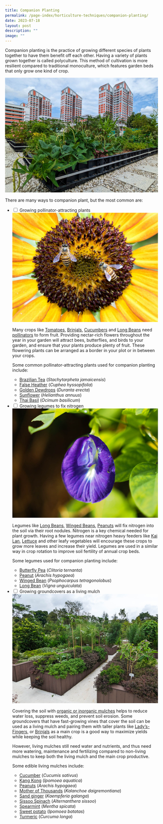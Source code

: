 ```yaml
---
title: Companion Planting
permalink: /page-index/horticulture-techniques/companion-planting/
date: 2023-07-18
layout: post
description: ""
image: ""
---
```

<section>
	<p>Companion planting is the practice of growing different species of plants together to have them benefit off each other. Having a variety of plants grown together is called polyculture. This method of cultivation is more resilient compared to traditional monoculture, which features garden beds that only grow one kind of crop.</p>
	<img title="A planter bed on a rooftop growing a variety of companion plants. Photo by Jacqueline Chua." src="/images/Garden%20design/BishanEastZone6_JacChua%20(2).jpg">
	<p>There are many ways to companion plant, but the most common are:</p>
<ul class="jekyllcodex_accordion">
	<li><input type="checkbox" id="accordion1">
		<label for="accordion1">Growing pollinator-attracting plants</label><div>	
	<img title="Asian Honey Bees visiting a sunflower. Photo by Zestin Soh." src="/images/Biodiversity/bee_apiscerana_zestinsoh.jpg">
	<p>Many crops like <a href="/page-index/edible-plants/tomato/">Tomatoes</a>, <a href="/page-index/edible-plants/brinjal/">Brinjals</a>, <a href="/page-index/edible-plants/cucumber/">Cucumbers</a> and <a href="/page-index/edible-plants/long-bean/">Long Beans</a> need <a href="/page-index/biodiversity/pollinators/">pollinators</a> to form fruit. Providing nectar-rich flowers throughout the year in your garden will attract bees, butterflies, and birds to your garden, and ensure that your plants produce plenty of fruit. These flowering plants can be arranged as a border in your plot  or in between your crops.</p>
	<p>Some common pollinator-attracting plants used for companion planting include:</p>
	<ul>
		<li><a href="/page-index/ornamental-plants/brazilian-tea/">Brazilian Tea</a> (<em>Stachytarpheta jamaicensis</em>)</li>
		<li><a href="/page-index/ornamental-plants/false-heather/">False Heather</a> (<em>Cuphea hyssopifolia</em>)</li>
		<li><a href="/page-index/ornamental-plants/golden-dewdrop/">Golden Dewdrops</a> (<em>Duranta erecta</em>)</li>
		<li><a href="/page-index/edible-plants/sunflower/">Sunflower</a> (<em>Helianthus annuus</em>)</li>
		<li><a href="/page-index/edible-plants/thai-basil/">Thai Basil</a> (<em>Ocimum basilicum</em>)</li>
		</ul>
</div></li>
	<li><input type="checkbox" id="accordion2">
		<label for="accordion2">Growing legumes to fix nitrogen</label><div>
	<img title="Butterfly peas are an easy legume to grow, and produce edible flowers. Photo by Jacqueline Chua." src="/images/Plants/BluePeaFlower_JacChua%20(2).jpg">
	<p>Legumes like <a href="/page-index/edible-plants/long-bean/">Long Beans</a>, <a href="/page-index/edible-plants/winged-bean/">Winged Beans</a>, <a href="/page-index/edible-plants/peanut/">Peanuts</a> will fix nitrogen into the soil via their root nodules. Nitrogen is a key chemical needed for plant growth. Having a few legumes near nitrogen heavy feeders like <a href="/page-index/edible-plants/kai-lan/">Kai Lan</a>, <a href="/page-index/edible-plants/lettuce/">Lettuce</a> and other leafy vegetables will encourage these crops to grow more leaves and increase their yield. Legumes are used in a similar way in crop rotation to improve soil fertility of annual crop beds.  </p>
	<p>Some legumes used for companion planting include:</p>
	<ul>
		<li><a href="/page-index/edible-plants/butterfly-pea/">Butterfly Pea</a> (<em>Clitoria ternanta</em>)</li>
		<li><a href="/page-index/edible-plants/peanut/">Peanut</a> (<em>Arachis hypogaea</em>)</li>
		<li><a href="/page-index/edible-plants/winged-bean/">Winged Bean</a> (<em>Psophocarpus tetragonolobus</em>)</li>
		<li><a href="/page-index/edible-plants/long-bean/">Long Bean</a> (<em>Vigna unguiculata</em>)</li>
	</ul>
</div></li>
	<li><input type="checkbox" id="accordion3">
		<label for="accordion3">Growing groundcovers as a living mulch</label><div>
	<img src="/images/Hardscapes/PXL_20230225_024644403.jpg" title="Alternanthera plants being used as living mulch. Photo by Jacqueline Chua">
	<p>Covering the soil with <a href="/page-index/horticulture-techniques/mulching/">organic or inorganic mulches</a> helps to reduce water loss, suppress weeds, and prevent soil erosion. Some groundcovers that have fast-growing vines that cover the soil can be used as a living mulch and pairing them with taller plants like <a href="/page-index/edible-plants/ladys-finger/">Lady’s-Fingers</a>, or <a href="/page-index/edible-plants/brinjal/">Brinjals</a> as a main crop is a good way to maximize yields while keeping the soil healthy.</p>  
	<p>However, living mulches still need water and nutrients, and thus need more watering, maintenance and fertilizing compared to non-living mulches to keep both the living mulch and the main crop productive.</p> 
	<p>Some edible living mulches include:</p>
	<ul>
		<li><a href="/page-index/edible-plants/cucumber/">Cucumber</a> (<em>Cucumis sativus</em>)</li>
		<li><a href="/page-index/edible-plants/kang-kong">Kang Kong</a> (<em>Ipomoea aquatica</em>)</li>
		<li><a href="">Peanuts</a> (<em>Arachis hypogaea</em>)</li>
		<li><a href="/page-index/ornamental-plants/mother-of-thousands/">Mother of Thousands</a> (<em>Kalanchoe daigremontiana</em>)</li>
		<li><a href="/page-index/edible-plants/sand-ginger/">Sand ginger</a> (<em>Kaempferia galanga</em>)</li>
		<li><a href="/page-index/edible-plants/sissoo-spinach/">Sissoo Spinach</a> (<em>Alternanthera sissoo</em>)</li>
		<li><a href="/page-index/edible-plants/spearmint/">Spearmint</a> (<em>Mentha spicata</em>)</li>
		<li><a href="/page-index/edible-plants/sweet-potato/">Sweet potato</a> (<em>Ipomoea batatas</em>)</li>
		<li><a href="/page-index/edible-plants/turmeric">Turmeric</a> (<em>Curcuma longa</em>)</li>
	</ul>
		</div></li>
	</ul>
</section>